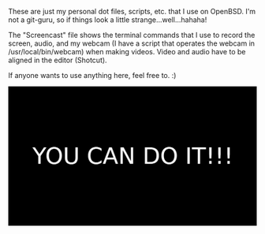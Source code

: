 These are just my personal dot files, scripts, etc. that I use on OpenBSD. 
I'm not a git-guru, so if things look a little strange...well...hahaha!

The "Screencast" file shows the terminal commands that I use to record the screen, audio, and my webcam (I have a script that operates the webcam in /usr/local/bin/webcam) when making videos. Video and audio have to be aligned in the editor (Shotcut).

If anyone wants to use anything here, feel free to. :)

![alt text](
https://github.com/MiyoLinux/OpenBSD/blob/main/git5.png?raw=tr)
